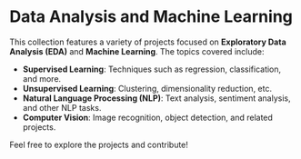 # Data Analysis and Machine Learning

This collection features a variety of projects focused on **Exploratory Data Analysis (EDA)** and **Machine Learning**. The topics covered include:

- **Supervised Learning**: Techniques such as regression, classification, and more.
- **Unsupervised Learning**: Clustering, dimensionality reduction, etc.
- **Natural Language Processing (NLP)**: Text analysis, sentiment analysis, and other NLP tasks.
- **Computer Vision**: Image recognition, object detection, and related projects.

Feel free to explore the projects and contribute!
